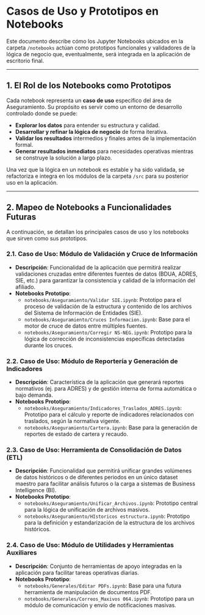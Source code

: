 # Casos de Uso y Prototipos en Notebooks

Este documento describe cómo los Jupyter Notebooks ubicados en la carpeta `/notebooks` actúan como prototipos funcionales y validadores de la lógica de negocio que, eventualmente, será integrada en la aplicación de escritorio final.

---

## 1. El Rol de los Notebooks como Prototipos

Cada notebook representa un **caso de uso** específico del área de Aseguramiento. Su propósito es servir como un entorno de desarrollo controlado donde se puede:

-   **Explorar los datos** para entender su estructura y calidad.
-   **Desarrollar y refinar la lógica de negocio** de forma iterativa.
-   **Validar los resultados** intermedios y finales antes de la implementación formal.
-   **Generar resultados inmediatos** para necesidades operativas mientras se construye la solución a largo plazo.

Una vez que la lógica en un notebook es estable y ha sido validada, se refactoriza e integra en los módulos de la carpeta `/src` para su posterior uso en la aplicación.

---

## 2. Mapeo de Notebooks a Funcionalidades Futuras

A continuación, se detallan los principales casos de uso y los notebooks que sirven como sus prototipos.

### 2.1. Caso de Uso: Módulo de Validación y Cruce de Información

-   **Descripción**: Funcionalidad de la aplicación que permitirá realizar validaciones cruzadas entre diferentes fuentes de datos (BDUA, ADRES, SIE, etc.) para garantizar la consistencia y calidad de la información del afiliado.
-   **Notebooks Prototipo**:
    -   `notebooks/Aseguramiento/Validar SIE.ipynb`: Prototipo para el proceso de validación de la estructura y contenido de los archivos del Sistema de Información de Entidades (SIE).
    -   `notebooks/Aseguramiento/Cruces Informacion.ipynb`: Base para el motor de cruce de datos entre múltiples fuentes.
    -   `notebooks/Aseguramiento/Corregir NS-NEG.ipynb`: Prototipo para la lógica de corrección de inconsistencias específicas detectadas durante los cruces.

### 2.2. Caso de Uso: Módulo de Reportería y Generación de Indicadores

-   **Descripción**: Característica de la aplicación que generará reportes normativos (ej. para ADRES) y de gestión interna de forma automática o bajo demanda.
-   **Notebooks Prototipo**:
    -   `notebooks/Aseguramiento/Indicadores_Traslados_ADRES.ipynb`: Prototipo para el cálculo y reporte de indicadores relacionados con traslados, según la normativa vigente.
    -   `notebooks/Aseguramiento/Cartera.ipynb`: Base para la generación de reportes de estado de cartera y recaudo.

### 2.3. Caso de Uso: Herramienta de Consolidación de Datos (ETL)

-   **Descripción**: Funcionalidad que permitirá unificar grandes volúmenes de datos históricos o de diferentes periodos en un único dataset maestro para facilitar análisis futuros o la carga a sistemas de Business Intelligence (BI).
-   **Notebooks Prototipo**:
    -   `notebooks/Aseguramiento/Unificar_Archivos.ipynb`: Prototipo central para la lógica de unificación de archivos masivos.
    -   `notebooks/Aseguramiento/HIstoricos estructura.ipynb`: Prototipo para la definición y estandarización de la estructura de los archivos históricos.

### 2.4. Caso de Uso: Módulo de Utilidades y Herramientas Auxiliares

-   **Descripción**: Conjunto de herramientas de apoyo integradas en la aplicación para facilitar tareas operativas diarias.
-   **Notebooks Prototipo**:
    -   `notebooks/Generales/Editar PDFs.ipynb`: Base para una futura herramienta de manipulación de documentos PDF.
    -   `notebooks/Generales/Correos_Maxivos 064.ipynb`: Prototipo para un módulo de comunicación y envío de notificaciones masivas.
